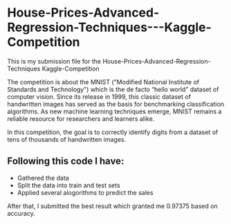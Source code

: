 # House-Prices-Advanced-Regression-Techniques---Kaggle-Competition

This is my submission file for the House-Prices-Advanced-Regression-Techniques Kaggle-Competition

The competition is about the MNIST ("Modified National Institute of Standards and Technology") which is the de facto “hello world” dataset of computer vision. Since its release in 1999, this classic dataset of handwritten images has served as the basis for benchmarking classification algorithms. As new machine learning techniques emerge, MNIST remains a reliable resource for researchers and learners alike.

In this competition, the goal is to correctly identify digits from a dataset of tens of thousands of handwritten images.

## Following this code I have:
- Gathered the data
- Split the data into train and test sets
- Applied several alogorithms to predict the sales
  
After that, I submitted the best result which granted me 0.97375 based on accuracy.
